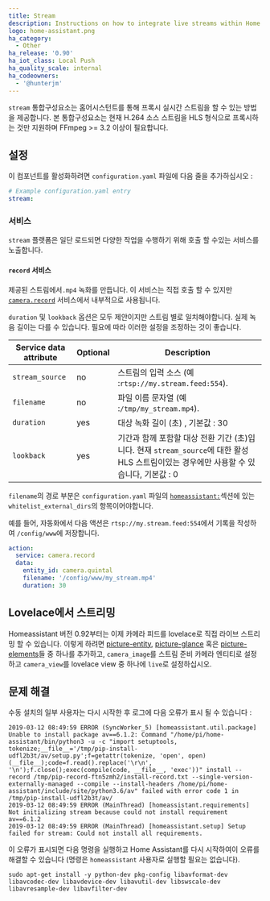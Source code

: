 ```yaml
---
title: Stream
description: Instructions on how to integrate live streams within Home Assistant.
logo: home-assistant.png
ha_category:
  - Other
ha_release: '0.90'
ha_iot_class: Local Push
ha_quality_scale: internal
ha_codeowners:
  - '@hunterjm'
---
```


`stream` 통합구성요소는 홈어시스턴트를 통해 프록시 실시간 스트림을 할 수 있는 방법을 제공합니다. 본 통합구성요소는 현재 H.264 소스 스트림을 HLS 형식으로 프록시하는 것만 지원하며 FFmpeg >= 3.2 이상이 필요합니다.

## 설정

이 컴포넌트를 활성화하려면 `configuration.yaml` 파일에 다음 줄을 추가하십시오 :

```yaml
# Example configuration.yaml entry
stream:
```

### 서비스

`stream` 플랫폼은 일단 로드되면 다양한 작업을 수행하기 위해 호출 할 수있는 서비스를 노출합니다.

#### `record` 서비스

제공된 스트림에서`.mp4` 녹화를 만듭니다. 이 서비스는 직접 호출 할 수 있지만 [`camera.record`](/integrations/camera#service-record) 서비스에서 내부적으로 사용됩니다. 

`duration` 및 `lookback` 옵션은 모두 제안이지만 스트림 별로 일치해야합니다. 실제 녹음 길이는 다를 수 있습니다. 필요에 따라 이러한 설정을 조정하는 것이 좋습니다.

| Service data attribute | Optional | Description |
| ---------------------- | -------- | ----------- |
| `stream_source`        |      no  | 스트림의 입력 소스 (예 :`rtsp://my.stream.feed:554`). |
| `filename`             |      no  | 파일 이름 문자열 (예 :`/tmp/my_stream.mp4`). |
| `duration`             |      yes | 대상 녹화 길이 (초) , 기본값 : 30 |
| `lookback`             |      yes | 기간과 함께 포함할 대상 전환 기간 (초)입니다. 현재 `stream_source`에 대한 활성 HLS 스트림이있는 경우에만 사용할 수 있습니다, 기본값 : 0 |

`filename`의 경로 부분은 `configuration.yaml` 파일의 [`homeassistant:`](/docs/configuration/basic/)섹션에 있는 `whitelist_external_dirs`의 항목이어야합니다.

예를 들어, 자동화에서 다음 액션은 `rtsp://my.stream.feed:554`에서 기록을 작성하여 `/config/www`에 저장합니다.

```yaml
action:
  service: camera.record
  data:
    entity_id: camera.quintal
    filename: '/config/www/my_stream.mp4'
    duration: 30
```

## Lovelace에서 스트리밍

Homeassistant 버전 0.92부터는 이제 카메라 피드를 lovelace로 직접 라이브 스트리밍 할 수 있습니다. 이렇게 하려면 [picture-entity](/lovelace/picture-entity/), [picture-glance](/lovelace/picture-glance/) 혹은 [picture-elements](/lovelace/picture-elements/)들 중 하나를 추가하고,  `camera_image`를 스트림 준비 카메라 엔티티로 설정하고 `camera_view`를 lovelace view 중 하나에 `live`로 설정하십시오.

## 문제 해결

수동 설치의 일부 사용자는 다시 시작한 후 로그에 다음 오류가 표시 될 수 있습니다 :

```text
2019-03-12 08:49:59 ERROR (SyncWorker_5) [homeassistant.util.package] Unable to install package av==6.1.2: Command "/home/pi/home-assistant/bin/python3 -u -c "import setuptools, tokenize;__file__='/tmp/pip-install-udfl2b3t/av/setup.py';f=getattr(tokenize, 'open', open)(__file__);code=f.read().replace('\r\n', '\n');f.close();exec(compile(code, __file__, 'exec'))" install --record /tmp/pip-record-ftn5zmh2/install-record.txt --single-version-externally-managed --compile --install-headers /home/pi/home-assistant/include/site/python3.6/av" failed with error code 1 in /tmp/pip-install-udfl2b3t/av/
2019-03-12 08:49:59 ERROR (MainThread) [homeassistant.requirements] Not initializing stream because could not install requirement av==6.1.2
2019-03-12 08:49:59 ERROR (MainThread) [homeassistant.setup] Setup failed for stream: Could not install all requirements.
```

이 오류가 표시되면 다음 명령을 실행하고 Home Assistant를 다시 시작하여이 오류를 해결할 수 있습니다 (명령은 `homeassistant` 사용자로 실행할 필요는 없습니다).

```text
sudo apt-get install -y python-dev pkg-config libavformat-dev libavcodec-dev libavdevice-dev libavutil-dev libswscale-dev libavresample-dev libavfilter-dev
```
